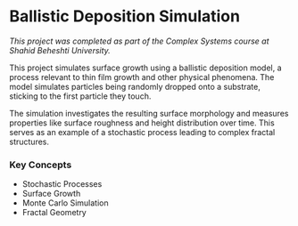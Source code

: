 # Ballistic Deposition Simulation

*This project was completed as part of the Complex Systems course at Shahid Beheshti University.*

This project simulates surface growth using a ballistic deposition model, a process relevant to thin film growth and other physical phenomena. The model simulates particles being randomly dropped onto a substrate, sticking to the first particle they touch.

The simulation investigates the resulting surface morphology and measures properties like surface roughness and height distribution over time. This serves as an example of a stochastic process leading to complex fractal structures.

### Key Concepts
* Stochastic Processes
* Surface Growth
* Monte Carlo Simulation
* Fractal Geometry